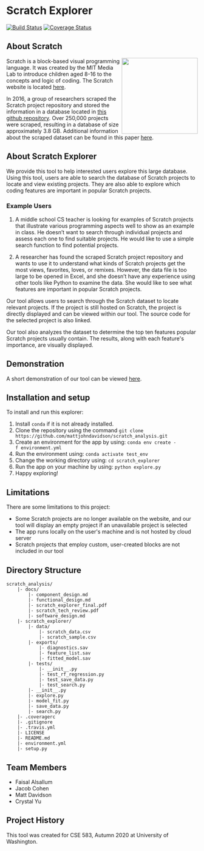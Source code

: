 # Scratch Explorer
[![Build Status](https://travis-ci.com/mattjohndavidson/scratch_analysis.svg?branch=main)](https://travis-ci.com/github/mattjohndavidson/scratch_analysis)
[![Coverage Status](https://coveralls.io/repos/github/mattjohndavidson/scratch_analysis/badge.svg?branch=main)](https://coveralls.io/github/mattjohndavidson/scratch_analysis?branch=main)

## About Scratch
<img src="https://user-images.githubusercontent.com/56270805/102248582-29baa580-3eb6-11eb-8b7f-d34037d3ad51.jpg" width="200" align="right">

Scratch is a block-based visual programming language. 
It was created by the MIT Media Lab to introduce children aged 8-16 to the concepts and logic of coding. 
The Scratch website is located [here](https://scratch.mit.edu).

In 2016, a group of researchers scraped the Scratch project repository and stored the information in a database located in [this github repository](https://github.com/TUDelftScratchLab/ScratchDataset). 
Over 250,000 projects were scraped, resulting in a database of size approximately 3.8 GB.
Additional information about the scraped dataset can be found in this paper [here](https://www.computer.org/csdl/pds/api/csdl/proceedings/download-article/12OmNzUPptD/pdf).     

## About Scratch Explorer
We provide this tool to help interested users explore this large database. 
Using this tool, users are able to search the database of Scratch projects to locate and view existing projects.
They are also able to explore which coding features are important in popular Scratch projects.

### Example Users
1. A middle school CS teacher is looking for examples of Scratch projects that illustrate various programming aspects well to show as an example in class. He doesn’t want to search through individual projects and assess each one to find suitable projects. He would like to use a simple search function to find potential projects.

2. A researcher has found the scraped Scratch project repository and wants to use it to understand what kinds of Scratch projects get the most views, favorites, loves, or remixes. However, the data file is too large to be opened in Excel, and she doesn’t have any experience using other tools like Python to examine the data. She would like to see what features are important in popular Scratch projects.


Our tool allows users to search through the Scratch dataset to locate relevant projects. If the project is still hosted on Scratch, the project is directly displayed and can be viewed within our tool. The source code for the selected project is also linked. 

Our tool also analyzes the dataset to determine the top ten features popular Scratch projects usually contain. The results, along with each feature's importance, are visually displayed.

## Demonstration
A short demonstration of our tool can be viewed [here](http://drive.google.com/file/d/1xh6TLoic58Rz-l4hmYblKrTFAwpLDTlS/view).

## Installation and setup
To install and run this explorer:
1. Install `conda` if it is not already installed.
2. Clone the repository using the command `git clone https://github.com/mattjohndavidson/scratch_analysis.git`
3. Create an environment for the app by using: `conda env create -f environment.yml`
4. Run the environment using: `conda activate test_env`
5. Change the working directory using: `cd scratch_explorer`
6. Run the app on your machine by using: `python explore.py`
7. Happy exploring!


## Limitations
There are some limitations to this project:
- Some Scratch projects are no longer available on the website, and our tool will display an empty project if an unavailable project is selected
- The app runs locally on the user's machine and is not hosted by cloud server
- Scratch projects that employ custom, user-created blocks are not included in our tool

## Directory Structure
```
scratch_analysis/  
    |- docs/
        |- component_design.md
        |- functional_design.md
        |- scratch_explorer_final.pdf        
        |- scratch_tech_review.pdf 
        |- software_design.md  
    |- scratch_explorer/  
        |- data/  
            |- scratch_data.csv  
            |- scratch_sample.csv   
        |- exports/
            |- diagnostics.sav  
            |- feature_list.sav   
            |- fitted_model.sav   
        |- tests/   
            |- __init__.py   
            |- test_rf_regression.py   
            |- test_save_data.py   
            |- test_search.py   
        |- __init__.py   
        |- explore.py  
        |- model_fit.py  
        |- save_data.py  
        |- search.py  
    |- .coveragerc  
    |- .gitignore  
    |- .travis.yml  
    |- LICENSE  
    |- README.md  
    |- environment.yml
    |- setup.py
```

## Team Members
- Faisal Alsallum
- Jacob Cohen
- Matt Davidson
- Crystal Yu

## Project History
This tool was created for CSE 583, Autumn 2020 at University of Washington.